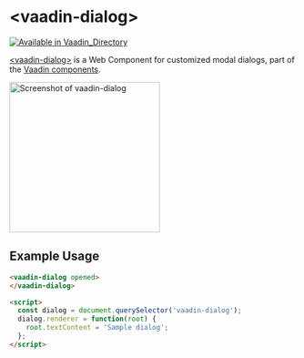 
# &lt;vaadin-dialog&gt;

[![Available in Vaadin_Directory](https://img.shields.io/vaadin-directory/v/vaadinvaadin-dialog.svg)](https://vaadin.com/directory/component/vaadinvaadin-dialog)


[&lt;vaadin-dialog&gt;](https://vaadin.com/components/vaadin-dialog) is a Web Component for customized modal dialogs, part of the [Vaadin components](https://vaadin.com/components).


[<img src="https://raw.githubusercontent.com/vaadin/vaadin-dialog/master/screenshot.png" width="264" alt="Screenshot of vaadin-dialog">](https://vaadin.com/components/vaadin-dialog)

## Example Usage
```html
<vaadin-dialog opened>
</vaadin-dialog>

<script>
  const dialog = document.querySelector('vaadin-dialog');
  dialog.renderer = function(root) {
    root.textContent = 'Sample dialog';
  };
</script>
```
